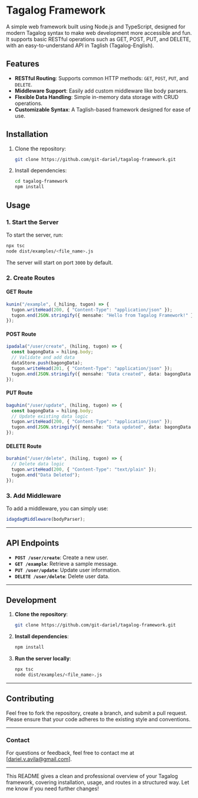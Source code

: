 # **Tagalog Framework**

A simple web framework built using Node.js and TypeScript, designed for modern Tagalog syntax to make web development more accessible and fun. It supports basic RESTful operations such as GET, POST, PUT, and DELETE, with an easy-to-understand API in Taglish (Tagalog-English).

## **Features**

- **RESTful Routing**: Supports common HTTP methods: `GET`, `POST`, `PUT`, and `DELETE`.
- **Middleware Support**: Easily add custom middleware like body parsers.
- **Flexible Data Handling**: Simple in-memory data storage with CRUD operations.
- **Customizable Syntax**: A Taglish-based framework designed for ease of use.

## **Installation**

1. Clone the repository:
    ```bash
    git clone https://github.com/git-dariel/tagalog-framework.git
    ```

2. Install dependencies:
    ```bash
    cd tagalog-framework
    npm install
    ```

## **Usage**

### **1. Start the Server**

To start the server, run:

```bash
npx tsc
node dist/examples/<file_name>.js
```

The server will start on port `3000` by default.

### **2. Create Routes**

#### **GET Route**

```typescript
kunin("/example", (_hiling, tugon) => {
  tugon.writeHead(200, { "Content-Type": "application/json" });
  tugon.end(JSON.stringify({ mensahe: "Hello from Tagalog Framework!" }));
});
```

#### **POST Route**

```typescript
ipadala("/user/create", (hiling, tugon) => {
  const bagongData = hiling.body;
  // Validate and add data
  dataStore.push(bagongData);
  tugon.writeHead(201, { "Content-Type": "application/json" });
  tugon.end(JSON.stringify({ mensahe: "Data created", data: bagongData }));
});
```

#### **PUT Route**

```typescript
baguhin("/user/update", (hiling, tugon) => {
  const bagongData = hiling.body;
  // Update existing data logic
  tugon.writeHead(200, { "Content-Type": "application/json" });
  tugon.end(JSON.stringify({ mensahe: "Data updated", data: bagongData }));
});
```

#### **DELETE Route**

```typescript
burahin("/user/delete", (hiling, tugon) => {
  // Delete data logic
  tugon.writeHead(200, { "Content-Type": "text/plain" });
  tugon.end("Data Deleted");
});
```

### **3. Add Middleware**

To add a middleware, you can simply use:

```typescript
idagdagMiddleware(bodyParser);
```

---

## **API Endpoints**

- **`POST /user/create`**: Create a new user.
- **`GET /example`**: Retrieve a sample message.
- **`PUT /user/update`**: Update user information.
- **`DELETE /user/delete`**: Delete user data.

---

## **Development**

1. **Clone the repository**:
    ```bash
    git clone https://github.com/git-dariel/tagalog-framework.git
    ```

2. **Install dependencies**:
    ```bash
    npm install
    ```

3. **Run the server locally**:
    ```bash
    npx tsc
    node dist/examples/<file_name>.js
    ```

---

## **Contributing**

Feel free to fork the repository, create a branch, and submit a pull request. Please ensure that your code adheres to the existing style and conventions.

---

### **Contact**

For questions or feedback, feel free to contact me at [dariel.v.avila@gmail.com].

---

This README gives a clean and professional overview of your Tagalog framework, covering installation, usage, and routes in a structured way. Let me know if you need further changes!
